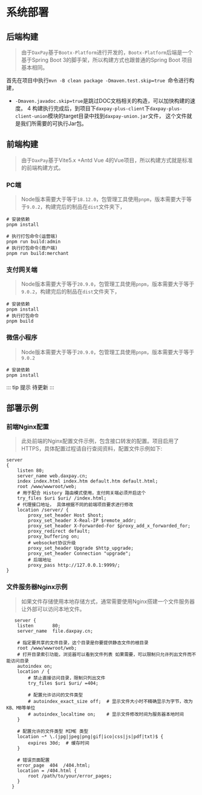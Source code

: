 # 系统部署

## 后端构建
> 由于`DaxPay`基于`Bootx-Platform`进行开发的，`Bootx-Platform`后端是一个基于Spring Boot 3的脚手架，所以构建方式也跟普通的Spring Boot 项目基本相同。

首先在项目中执行`mvn -B clean package -Dmaven.test.skip=true `命令进行构建，

- `-Dmaven.javadoc.skip=true`是跳过DOC文档相关的构造，可以加快构建的速度。
4
构建执行完成后，到项目下`daxpay-plus-client`下`daxpay-plus-client-union`模块的target目录中找到`daxpay-union.jar`文件， 这个文件就是我们所需要的可执行Jar包。

## 前端构建
> 由于`DaxPay`基于Vite5.x +Antd Vue 4的Vue项目，所以构建方式就是标准的前端构建方式。

### PC端
> Node版本需要大于等于`18.12.0`，包管理工具使用`pnpm`，版本需要大于等于`9.0.2`，构建完后的制品在`dist`文件夹下，

```shell
# 安装依赖
pnpm install

# 执行打包命令(运营端)
pnpm run build:admin
# 执行打包命令(商户端)
pnpm run build:merchant
````

### 支付网关端
> Node版本需要大于等于`20.9.0`，包管理工具使用`pnpm`，版本需要大于等于`9.0.2`，构建完后的制品在`dist`文件夹下，

```shell
# 安装依赖
pnpm install
# 执行打包命令
pnpm build
```

### 微信小程序
>  Node版本需要大于等于`20.9.0`，包管理工具使用`pnpm`，版本需要大于等于`9.0.2`

```shell
# 安装依赖
pnpm install
```
::: tip 提示
待更新
:::

## 部署示例

### 前端Nginx配置

> 此处前端的Nginx配置文件示例，包含接口转发的配置。项目启用了HTTPS，具体配置过程请自行查阅资料，配置文件示例如下:

```shell
server
{
    listen 80;
    server_name web.daxpay.cn;
    index index.html index.htm default.htm default.html;
    root /www/wwwroot/web;
    # 用于配合 History 路由模式使用，支付网关端必须开启这个
    try_files $uri $uri/ /index.html;
    # 代理接口地址， 具体根据不同的前端项目要求进行修改
    location /server/ {
        proxy_set_header Host $host; 
        proxy_set_header X-Real-IP $remote_addr; 
        proxy_set_header X-Forwarded-For $proxy_add_x_forwarded_for; 
        proxy_redirect default; 
        proxy_buffering on;
        # websocket协议升级
        proxy_set_header Upgrade $http_upgrade;
        proxy_set_header Connection "upgrade";
        # 后端地址
        proxy_pass http://127.0.0.1:9999/; 
}
```

### 文件服务器Nginx示例
> 如果文件存储使用本地存储方式，通常需要使用Nginx搭建一个文件服务器让外部可以访问本地文件。

```shell
   server {
    listen       80;
    server_name  file.daxpay.cn;

    # 指定要共享的文件目录，这个目录是你要提供静态文件的根目录
    root /www/wwwroot/web;
    # 打开目录索引功能，浏览器可以看到文件列表 如果需要，可以限制只允许列出文件而不能访问目录
    autoindex on;  
    location / {
        # 禁止直接访问目录，限制只列出文件
        try_files $uri $uri/ =404;
        
        # 配置允许访问的文件类型
        # autoindex_exact_size off;  # 显示文件大小时不精确显示为字节，改为KB、MB等单位
        # autoindex_localtime on;    # 显示文件修改时间为服务器本地时间
    }
    
    # 配置允许的文件类型 MIME 类型
    location ~* \.(jpg|jpeg|png|gif|ico|css|js|pdf|txt)$ {
        expires 30d;  # 缓存时间
    }
    
    # 错误页面配置
    error_page  404  /404.html;
    location = /404.html {
        root /path/to/your/error_pages;
    }
  }
```
